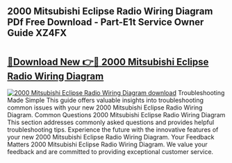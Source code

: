 ## 2000 Mitsubishi Eclipse Radio Wiring Diagram PDf Free Download - Part-E1t Service Owner Guide XZ4FX

# <h2><a href="http://dfn6x1.blite.top/?on=2000+Mitsubishi+Eclipse+Radio+Wiring+Diagram">🔗Download New 👉🔴 2000 Mitsubishi Eclipse Radio Wiring Diagram</a></h2>

[![2000 Mitsubishi Eclipse Radio Wiring Diagram download](https://i.imgur.com/lujVjoI.png)](http://dfn6x1.blite.top/?on=2000+Mitsubishi+Eclipse+Radio+Wiring+Diagram)
Troubleshooting Made Simple This guide offers valuable insights into troubleshooting common issues with your new 2000 Mitsubishi Eclipse Radio Wiring Diagram. Common Questions 2000 Mitsubishi Eclipse Radio Wiring Diagram This section addresses commonly asked questions and provides helpful troubleshooting tips. Experience the future with the innovative features of your new 2000 Mitsubishi Eclipse Radio Wiring Diagram. Your Feedback Matters 2000 Mitsubishi Eclipse Radio Wiring Diagram. We value your feedback and are committed to providing exceptional customer service.
